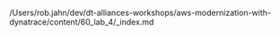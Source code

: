 /Users/rob.jahn/dev/dt-alliances-workshops/aws-modernization-with-dynatrace/content/60_lab_4/_index.md